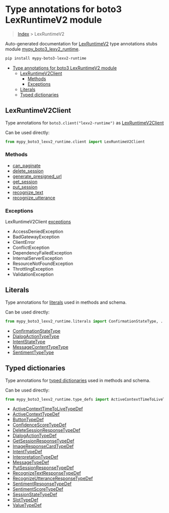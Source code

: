 # Type annotations for boto3 LexRuntimeV2 module

> [Index](..) > LexRuntimeV2

Auto-generated documentation for
[LexRuntimeV2](https://boto3.amazonaws.com/v1/documentation/api/1.17.78/reference/services/lexv2-runtime.html#LexRuntimeV2)
type annotations stubs module
[mypy_boto3_lexv2_runtime](https://pypi.org/project/mypy-boto3-lexv2-runtime/).

```bash
pip install mypy-boto3-lexv2-runtime
```

- [Type annotations for boto3 LexRuntimeV2 module](#type-annotations-for-boto3-lexruntimev2-module)
  - [LexRuntimeV2Client](#lexruntimev2client)
    - [Methods](#methods)
    - [Exceptions](#exceptions)
  - [Literals](#literals)
  - [Typed dictionaries](#typed-dictionaries)

## LexRuntimeV2Client

Type annotations for `boto3.client("lexv2-runtime")` as
[LexRuntimeV2Client](./client.md)

Can be used directly:

```python
from mypy_boto3_lexv2_runtime.client import LexRuntimeV2Client
```

### Methods

- [can_paginate](./client.md#can_paginate)
- [delete_session](./client.md#delete_session)
- [generate_presigned_url](./client.md#generate_presigned_url)
- [get_session](./client.md#get_session)
- [put_session](./client.md#put_session)
- [recognize_text](./client.md#recognize_text)
- [recognize_utterance](./client.md#recognize_utterance)

### Exceptions

LexRuntimeV2Client [exceptions](./client.md#exceptions)

- AccessDeniedException
- BadGatewayException
- ClientError
- ConflictException
- DependencyFailedException
- InternalServerException
- ResourceNotFoundException
- ThrottlingException
- ValidationException

## Literals

Type annotations for [literals](./literals.md) used in methods and schema.

Can be used directly:

```python
from mypy_boto3_lexv2_runtime.literals import ConfirmationStateType, ...
```

- [ConfirmationStateType](./literals.md#confirmationstatetype)
- [DialogActionTypeType](./literals.md#dialogactiontypetype)
- [IntentStateType](./literals.md#intentstatetype)
- [MessageContentTypeType](./literals.md#messagecontenttypetype)
- [SentimentTypeType](./literals.md#sentimenttypetype)

## Typed dictionaries

Type annotations for [typed dictionaries](./type_defs.md) used in methods and
schema.

Can be used directly:

```python
from mypy_boto3_lexv2_runtime.type_defs import ActiveContextTimeToLiveTypeDef, ...
```

- [ActiveContextTimeToLiveTypeDef](./type_defs.md#activecontexttimetolivetypedef)
- [ActiveContextTypeDef](./type_defs.md#activecontexttypedef)
- [ButtonTypeDef](./type_defs.md#buttontypedef)
- [ConfidenceScoreTypeDef](./type_defs.md#confidencescoretypedef)
- [DeleteSessionResponseTypeDef](./type_defs.md#deletesessionresponsetypedef)
- [DialogActionTypeDef](./type_defs.md#dialogactiontypedef)
- [GetSessionResponseTypeDef](./type_defs.md#getsessionresponsetypedef)
- [ImageResponseCardTypeDef](./type_defs.md#imageresponsecardtypedef)
- [IntentTypeDef](./type_defs.md#intenttypedef)
- [InterpretationTypeDef](./type_defs.md#interpretationtypedef)
- [MessageTypeDef](./type_defs.md#messagetypedef)
- [PutSessionResponseTypeDef](./type_defs.md#putsessionresponsetypedef)
- [RecognizeTextResponseTypeDef](./type_defs.md#recognizetextresponsetypedef)
- [RecognizeUtteranceResponseTypeDef](./type_defs.md#recognizeutteranceresponsetypedef)
- [SentimentResponseTypeDef](./type_defs.md#sentimentresponsetypedef)
- [SentimentScoreTypeDef](./type_defs.md#sentimentscoretypedef)
- [SessionStateTypeDef](./type_defs.md#sessionstatetypedef)
- [SlotTypeDef](./type_defs.md#slottypedef)
- [ValueTypeDef](./type_defs.md#valuetypedef)
